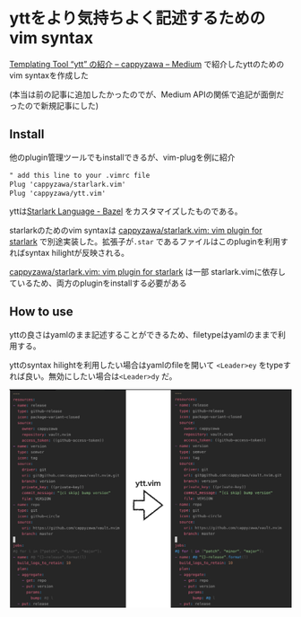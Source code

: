 # yttをより気持ちよく記述するためのvim syntax

[Templating Tool “ytt” の紹介 – cappyzawa – Medium](https://medium.com/@cappyzawa/templating-tool-ytt-%E3%81%AE%E7%B4%B9%E4%BB%8B-a0912d346f95) で紹介したyttのためのvim syntaxを作成した

(本当は前の記事に追加したかったのでが、Medium APIの関係で追記が面倒だったので新規記事にした)

## Install
他のplugin管理ツールでもinstallできるが、vim-plugを例に紹介

```
" add this line to your .vimrc file
Plug 'cappyzawa/starlark.vim'
Plug 'cappyzawa/ytt.vim'
```

yttは[Starlark Language \- Bazel](https://docs.bazel.build/versions/master/skylark/language.html) をカスタマイズしたものである。

starlarkのためのvim syntaxは [cappyzawa/starlark\.vim: vim plugin for starlark](https://github.com/cappyzawa/starlark.vim) で別途実装した。拡張子が`.star` であるファイルはこのpluginを利用すればsyntax hilightが反映される。

[cappyzawa/starlark\.vim: vim plugin for starlark](https://github.com/cappyzawa/starlark.vim) は一部 starlark.vimに依存しているため、両方のpluginをinstallする必要がある

## How to use
yttの良さはyamlのまま記述することができるため、filetypeはyamlのままで利用する。

yttのsyntax hilightを利用したい場合はyamlのfileを開いて `<Leader>ey` をtypeすれば良い。無効にしたい場合は`<Leader>dy` だ。

[![ss](https://raw.githubusercontent.com/cappyzawa/demo/master/ytt.vim/ytt.vim.png)](.)
